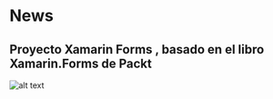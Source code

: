 # News
## Proyecto Xamarin Forms  , basado en el libro Xamarin.Forms de Packt

![alt text](https://encrypted-tbn0.gstatic.com/images?q=tbn:ANd9GcTH6zDIrupwLLN0Pya0Veykos6jPDnkupcCKA&usqp=CAU)
